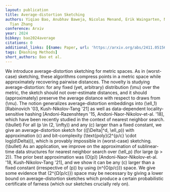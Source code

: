 ```yaml
---
layout: publication
title: Average-distortion Sketching
authors: Yiqiao Bao, Anubhav Baweja, Nicolas Menand, Erik Waingarten, Nathan White,
  Tian Zhang
conference: Arxiv
year: 2024
bibkey: bao2024average
citations: 0
additional_links: [{name: Paper, url: 'https://arxiv.org/abs/2411.05156'}]
tags: [Hashing Methods]
short_authors: Bao et al.
---
```

We introduce average-distortion sketching for metric spaces. As in
(worst-case) sketching, these algorithms compress points in a metric space
while approximately recovering pairwise distances. The novelty is studying
average-distortion: for any fixed (yet, arbitrary) distribution \(\mu\) over the
metric, the sketch should not over-estimate distances, and it should
(approximately) preserve the average distance with respect to draws from \(\mu\).
The notion generalizes average-distortion embeddings into \(\ell_1\) [Rabinovich
'03, Kush-Nikolov-Tang '21] as well as data-dependent locality-sensitive
hashing [Andoni-Razenshteyn '15, Andoni-Naor-Nikolov-et-al. '18], which have
been recently studied in the context of nearest neighbor search.
  \(\bullet\) For all \(p \in (2, \infty)\) and any \(c\) larger than a fixed
constant, we give an average-distortion sketch for \(([\Delta]^d, \ell_p)\) with
approximation \(c\) and bit-complexity \(\text\{poly\}(2^\{p/c\} \cdot
log(d\Delta))\), which is provably impossible in (worst-case) sketching.
  \(\bullet\) As an application, we improve on the approximation of
sublinear-time data structures for nearest neighbor search over \(\ell_p\) (for
large \(p > 2\)). The prior best approximation was \(O(p)\)
[Andoni-Naor-Nikolov-et-al. '18, Kush-Nikolov-Tang '21], and we show it can be
any \(c\) larger than a fixed constant (irrespective of \(p\)) by using
\(n^\{O(p/c)\}\) space.
  We give some evidence that \(2^\{Ω(p/c)\}\) space may be necessary by giving
a lower bound on average-distortion sketches which produce a certain
probabilistic certificate of farness (which our sketches crucially rely on).